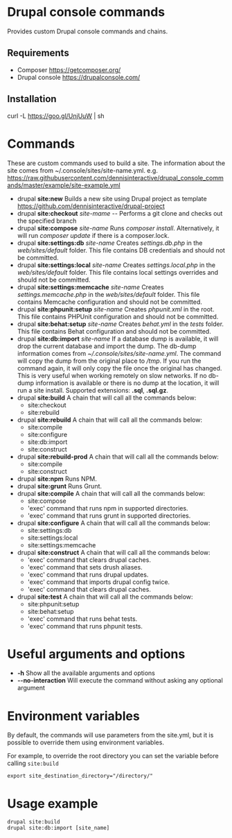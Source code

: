 # Drupal console commands

Provides custom Drupal console commands and chains.

## Requirements
- Composer https://getcomposer.org/
- Drupal console https://drupalconsole.com/

## Installation

curl -L https://goo.gl/UnjUuW | sh

# Commands
These are custom commands used to build a site. The information about the site comes from ~/.console/sites/site-name.yml.
e.g. https://raw.githubusercontent.com/dennisinteractive/drupal_console_commands/master/example/site-example.yml

- drupal **site:new**
	Builds a new site using Drupal project as template https://github.com/dennisinteractive/drupal-project
- drupal **site:checkout** *site-mame* --
	Performs a git clone and checks out the specified branch
- drupal **site:compose** *site-name*
	Runs *composer install*. Alternatively, it will run *composer update* if there is a composer.lock.
- drupal **site:settings:db** *site-name*
	Creates *settings.db.php* in the *web/sites/default* folder. This file contains DB credentials and should not be committed.
- drupal **site:settings:local** *site-name*
	Creates *settings.local.php* in the *web/sites/default* folder. This file contains local settings overrides and should not be committed.
- drupal **site:settings:memcache** *site-name*
	Creates *settings.memcache.php* in the *web/sites/default* folder. This file contains Memcache configuration and should not be committed.
- drupal **site:phpunit:setup** *site-name*
	Creates *phpunit.xml* in the root. This file contains PHPUnit configuration and should not be committed.
- drupal **site:behat:setup** *site-name*
	Creates *behat.yml* in the *tests* folder. This file contains Behat configuration and should not be committed.
- drupal **site:db:import** *site-name*
	If a database dump is available, it will drop the current database and import the dump. The db-dump information comes from *~/.console/sites/site-name.yml*.
	The command will copy the dump from the original place to */tmp*. If you run the command again, it will only copy the file once the original has changed. This is very useful when working remotely on slow networks.
	If no db-dump information is available or there is no dump at the location, it will run a site install.
	Supported extensions: **.sql**, **.sql.gz**.
- drupal **site:build**
	A chain that will call all the commands below:
    - site:checkout
    - site:rebuild
- drupal **site:rebuild**
	A chain that will call all the commands below:
    - site:compile
    - site:configure
    - site:db:import
    - site:construct
- drupal **site:rebuild-prod**
	A chain that will call all the commands below:
    - site:compile
    - site:construct
- drupal **site:npm**
  Runs NPM.
- drupal **site:grunt**
  Runs Grunt.
- drupal **site:compile**
	A chain that will call all the commands below:
    - site:compose
    - 'exec' command that runs npm in supported directories.
    - 'exec' command that runs grunt in supported directories.
- drupal **site:configure**
	A chain that will call all the commands below:
    - site:settings:db
    - site:settings:local
    - site:settings:memcache
- drupal **site:construct**
	A chain that will call all the commands below:
    - 'exec' command that clears drupal caches.
    - 'exec' command that sets drush aliases.
    - 'exec' command that runs drupal updates.
    - 'exec' command that imports drupal config twice.
    - 'exec' command that clears drupal caches.
- drupal **site:test**
	A chain that will call all the commands below:
    - site:phpunit:setup
    - site:behat:setup
    - 'exec' command that runs behat tests.
    - 'exec' command that runs phpunit tests.

# Useful arguments and options
- **-h** Show all the available arguments and options
- **--no-interaction** Will execute the command without asking any optional argument

# Environment variables
By default, the commands will use parameters from the site.yml, but it is possible to override them using environment variables.

For example, to override the root directory you can set the variable before calling `site:build`

`export site_destination_directory="/directory/"`

# Usage example
```
drupal site:build
drupal site:db:import [site_name]
```
